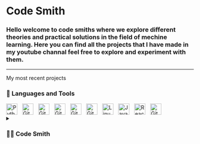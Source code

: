 # <h1> Code Smith </h1>


<h3> Hello welcome to code smiths where we explore different theories and practical solutions in the field of mechine learning. Here you can find all the projects that I have made in my youtube channal feel free to explore and experiment with them. </h3>

---

<p>My most recent projects </p>
   
### 🧰 Languages and Tools
<p></p>

<img align="left" alt="Python" width="30px" style="padding-right:10px;" src="https://cdn.jsdelivr.net/gh/devicons/devicon/icons/python/python-plain.svg" />
<img align="left" alt="GitHub" width="30px" style="padding-right:10px;" src="https://cdn.jsdelivr.net/gh/devicons/devicon/icons/tensorflow/tensorflow-original.svg" />
<img align="left" alt="GitHub" width="30px" style="padding-right:10px;" src="https://cdn.jsdelivr.net/gh/devicons/devicon/icons/numpy/numpy-original.svg" />
<img align="left" alt="GitHub" width="30px" style="padding-right:10px;" src="https://cdn.jsdelivr.net/gh/devicons/devicon/icons/pytorch/pytorch-original.svg" />
<img align="left" alt="GitHub" width="30px" style="padding-right:10px;" src="https://cdn.jsdelivr.net/gh/devicons/devicon/icons/pandas/pandas-original.svg" />

<img align="left" alt="Git" width="30px" style="padding-right:10px;" src="https://cdn.jsdelivr.net/gh/devicons/devicon/icons/git/git-original.svg" />
<img align="left" alt="Linux" width="30px" style="padding-right:10px;" src="https://cdn.jsdelivr.net/gh/devicons/devicon/icons/linux/linux-original.svg" />
<img align="left" alt="JavaScript" width="30px" style="padding-right:10px;" src="https://cdn.jsdelivr.net/gh/devicons/devicon/icons/javascript/javascript-plain.svg" />
<img align="left" alt="React" width="30px" style="padding-right:10px;" src="https://cdn.jsdelivr.net/gh/devicons/devicon/icons/react/react-original.svg" />
<img align="left" alt="GitHub" width="30px" style="padding-right:10px;" src="https://cdn.jsdelivr.net/gh/devicons/devicon/icons/github/github-original.svg" />
<br />
<p></p>

<details>
 <summary><h3>👨‍💻 Code Smith</h3></summary>
   Hello my jouney as a software engineer started with the passion to learn everything I could about this programming world - code, unix, linux, theory. Like many other programmers it was difficult for me to pick a niche that I was going to spacialise on because of the overwhelming number of niches in the programming world. But the recent developments in AI and Mechine Learning which by the way it unimaginably remarkable has given me the motivation to continue my programming journey as a data scientist and AI developer. This was also the time i created code smith my youtube channal so that i can document my journey and join this amazing community that had got me to where i am now.
   
   <h2> spacial thank you for : </h2>
   <a href="https://www.youtube.com/c/TechWithTim/videos"> Tech with tim </a> amazing programmer if you are starting out with programming i strongly  recommend you his videos 
 </br>
<a href="https://www.youtube.com/@Hallden_"> Hallden </a> Practical self thought programmer 
 
 <p></p>
 
 And most coding youtube channals in general.
   
   Every code found here is fully discussed in my <a href="https://youtube.com/@code_smith"> youtube channal </a> where we go through every concept in depth. And feel free to  give as some ideas that you have been working with comment you opinion and 
   
   <h3 align="center">Thank you for your time happy coding</h3>
  
